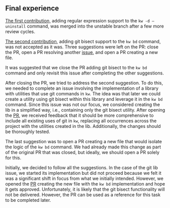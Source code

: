 ## Final experience

[The first contribution,](https://github.com/kworkflow/kworkflow/pull/1099) adding regular expression support to the `kw -d –uninstall` command, was merged into the unstable branch after a few more review cycles.

[The second contribution](https://github.com/kworkflow/kworkflow/pull/1120), adding git bisect support to the `kw bd` command, was not accepted as it was. Three suggestions were left on the PR: close the PR, open a PR resolving another [issue](https://github.com/kworkflow/kworkflow/issues/1123), and open a PR creating a new file.

It was suggested that we close the PR adding git bisect to the `kw bd` command and only revisit this issue after completing the other suggestions.

After closing the PR, we tried to address the second suggestion. To do this, we needed to complete an issue involving the implementation of a library with utilities that use git commands in `kw`. The idea was that later we could create a utility using git bisect within this library and leverage it in the `kw bd` command. Since this issue was not our focus, we considered creating the lib in a simplified way, i.e., containing only the git bisect utility. After opening the [PR](https://github.com/kworkflow/kworkflow/pull/1136https://github.com/kworkflow/kworkflow/pull/1136), we received feedback that it should be more comprehensive to include all existing uses of git in `kw`, replacing all occurrences across the project with the utilities created in the lib. Additionally, the changes should be thoroughly tested.

The last suggestion was to open a PR creating a new file that would isolate the logic of the `kw bd` command. We had already made this change as part of the original PR that was closed, but ideally, we should open a PR solely for this.

Initially, we decided to follow all the suggestions. In the case of the git lib issue, we started its implementation but did not proceed because we felt it was a significant shift in focus from what we initially intended. However, we opened the [PR](https://github.com/kworkflow/kworkflow/pull/1138) creating the new file with the `kw bd` implementation and hope it gets approved. Unfortunately, it is likely that the git bisect functionality will not be delivered. However, the PR can be used as a reference for this task to be completed later.
